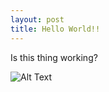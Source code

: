 ```yaml
---
layout: post
title: Hello World!!
---
```


Is this thing working?

![Alt Text](https://media3.giphy.com/media/xT9DPzfQYtD8lRYWs0/200w.webp#2)

